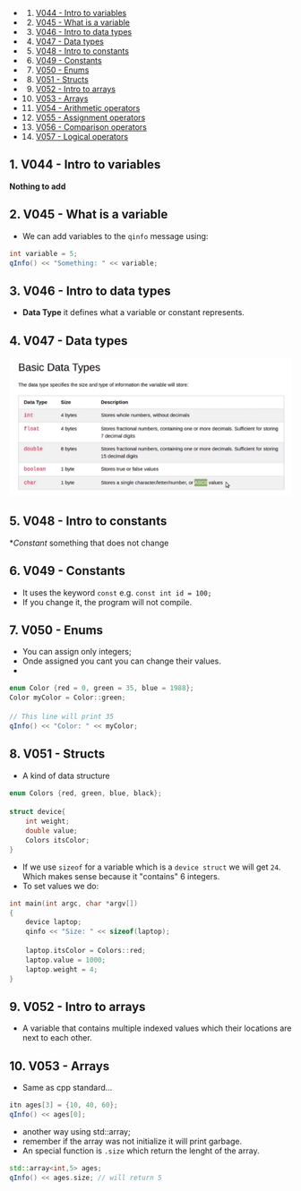 <!-- vscode-markdown-toc -->
* 1. [V044 - Intro to variables](#V044-Introtovariables)
* 2. [V045 - What is a variable](#V045-Whatisavariable)
* 3. [V046 - Intro to data types](#V046-Introtodatatypes)
* 4. [V047 - Data types](#V047-Datatypes)
* 5. [V048 - Intro to constants](#V048-Introtoconstants)
* 6. [V049 - Constants](#V049-Constants)
* 7. [V050 - Enums](#V050-Enums)
* 8. [V051 - Structs](#V051-Structs)
* 9. [V052 - Intro to arrays](#V052-Introtoarrays)
* 10. [V053 - Arrays](#V053-Arrays)
* 11. [V054 - Arithmetic operators](#V054-Arithmeticoperators)
* 12. [V055 - Assignment operators](#V055-Assignmentoperators)
* 13. [V056 - Comparison operators](#V056-Comparisonoperators)
* 14. [V057 - Logical operators](#V057-Logicaloperators)

<!-- vscode-markdown-toc-config
	numbering=true
	autoSave=true
	/vscode-markdown-toc-config -->
<!-- /vscode-markdown-toc -->

##  1. <a name='V044-Introtovariables'></a>V044 - Intro to variables
**Nothing to add**

##  2. <a name='V045-Whatisavariable'></a>V045 - What is a variable

- We can add variables to the `qinfo` message using:

``` cpp
int variable = 5;
qInfo() << "Something: " << variable;
```
##  3. <a name='V046-Introtodatatypes'></a>V046 - Intro to data types
- **Data Type** it defines what a variable or constant represents.


##  4. <a name='V047-Datatypes'></a>V047 - Data types

![Alt text](image-3.png)

##  5. <a name='V048-Introtoconstants'></a>V048 - Intro to constants
**Constant* something that does not change

##  6. <a name='V049-Constants'></a>V049 - Constants
- It uses the keyword `const` e.g. `const int id = 100;`
- If you change it, the program will not compile.


##  7. <a name='V050-Enums'></a>V050 - Enums
- You can assign only integers;
- Onde assigned you cant you can change their values.
- 
``` cpp
enum Color {red = 0, green = 35, blue = 1988};
Color myColor = Color::green;

// This line will print 35
qInfo() << "Color: " << myColor;
```

##  8. <a name='V051-Structs'></a>V051 - Structs
- A kind of data structure

``` cpp
enum Colors {red, green, blue, black};

struct device{
    int weight;
    double value;
    Colors itsColor;
}
```

- If we use `sizeof` for a variable which is a `device struct` we will get `24`. Which makes sense because it "contains" 6 integers.
- To set values we do:

``` cpp
int main(int argc, char *argv[])
{
    device laptop;
    qinfo << "Size: " << sizeof(laptop);

    laptop.itsColor = Colors::red;
    laptop.value = 1000;
    laptop.weight = 4;
}
```
##  9. <a name='V052-Introtoarrays'></a>V052 - Intro to arrays
- A variable that contains multiple indexed values which their locations are next to each other.


##  10. <a name='V053-Arrays'></a>V053 - Arrays
- Same as cpp standard...
  
``` cpp
itn ages[3] = {10, 40, 60};
qInfo() << ages[0];
```

- another way using std::array;
- remember if the array was not initialize it will print garbage.
- An special function is `.size` which return the lenght of the array.
``` cpp
std::array<int,5> ages;
qInfo() << ages.size; // will return 5
```

